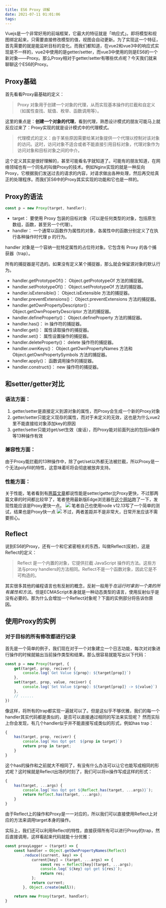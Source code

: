 ```yaml
---
title: ES6 Proxy 详解
date: 2021-07-11 01:01:06
tags:
---
```

Vuejs是一个非常好用的前端框架，它最大的特征就是「响应式」。即将模型和视图绑定起来，只需要直接修改模型的值，视图会自动更新。为了实现这一个特征，首先需要的就是能监听目标的变化。而我们都知道，在vue2和vue3中的响应式实现是不一样的，vue2中使用的是getter/setter，而vue3中使用的则是ES6的一个新对象——Proxy。那么Proxy相对于getter/setter有哪些优点呢？今天我们就来聊聊这个ES6的Proxy。

## Proxy基础
首先看看Proxy最基础的定义：
> Proxy 对象用于创建一个对象的代理，从而实现基本操作的拦截和自定义（如属性查找、赋值、枚举、函数调用等）。

这里的重点是：**创建一个对象的代理**，看到代理，熟悉设计模式的朋友可能马上就反应过来了：Proxy实现的就是设计模式中的代理模式。

> 代理模式的定义：由于某些原因需要给某对象提供一个代理以控制对该对象的访问。这时，访问对象不适合或者不能直接引用目标对象，代理对象作为访问对象和目标对象之间的中介。

这个定义其实是很好理解的，甚至可能看名字就知道了。可能有的朋友知道，在网络领域也有一个同名的叫做Proxy的技术。例如Nginx实现的就是一种反向Proxy，它根据我们发送过去的请求的内容，对请求做出各种处理，然后再交给真正的处理程序。而我们ES6中的Proxy其实实现的功能和它也是一样的。

## Proxy的语法

```typescript
const p = new Proxy(target, handler);
```
* target：
要使用 Proxy 包装的目标对象（可以是任何类型的对象，包括原生数组，函数，甚至另一个代理）。
* handler：
一个通常以函数作为属性的对象，各属性中的函数分别定义了在执行各种操作时代理 p 的行为。

handler 对象是一个容纳一批特定属性的占位符对象。它包含有 Proxy 的各个捕获器（trap）。

所有的捕捉器是可选的。如果没有定义某个捕捉器，那么就会保留源对象的默认行为。

* handler.getPrototypeOf()：
Object.getPrototypeOf 方法的捕捉器。
* handler.setPrototypeOf()：
Object.setPrototypeOf 方法的捕捉器。
* handler.isExtensible()：
Object.isExtensible 方法的捕捉器。
* handler.preventExtensions()：
Object.preventExtensions 方法的捕捉器。
* handler.getOwnPropertyDescriptor()：
Object.getOwnPropertyDescriptor 方法的捕捉器。
* handler.defineProperty()：
Object.defineProperty 方法的捕捉器。
* handler.has()：
in 操作符的捕捉器。
* handler.get()：
属性读取操作的捕捉器。
* handler.set()：
属性设置操作的捕捉器。
* handler.deleteProperty()：
delete 操作符的捕捉器。
* handler.ownKeys()：
Object.getOwnPropertyNames 方法和 Object.getOwnPropertySymbols 方法的捕捉器。
* handler.apply()：
函数调用操作的捕捉器。
* handler.construct()：
new 操作符的捕捉器。

## 和setter/getter对比

### 语法方面：
1. getter/setter是直接定义到源对象的属性，而Proxy会生成一个新的Proxy对象
2. getter/setter只能定义现存的属性，而对于未定义的无效，这也是为什么vue2里不能直接给对象添加key的原因
3. getter/setter只能对get/set生效（废话），而Proxy能对前面列出的包括in操作等13种操作有效

### 兼容性方面：
由于Proxy能拦截的13种操作中，除了get/set以外都无法被拦截，所以Proxy是一个无法polyfill的特性，这意味着IE将会彻底被放弃支持。

### 性能方面：
关于性能，笔者看到有[两篇文章](https://thecodebarbarian.com/thoughts-on-es6-proxies-performance)都说性能是setter/getter比Proxy更快，不过那两篇文章的时间都比较早了，笔者使用最新版Edge浏览器在[这个网站](https://www.measurethat.net/Benchmarks/Show/11510/2/getter-setter-vs-proxy-vs-events#latest_results_block)跑了一下，发现性能应该是Proxy更快一点。
![](benchmark1.jpg)
笔者自己也使用node v12.13写了一个简单的测试，结果也是Proxy快一点
![](benchmark2.jpg)
不过，两者差距并不是非常大，日常开发应该不需要担心。

## Reflect

说到ES6的Proxy，还有一个和它紧密相关的东西，叫做Reflect(反射)，这是Reflect的定义：
> Reflect 是一个内置的对象，它提供拦截 JavaScript 操作的方法。这些方法与proxy handlers的方法相同。Reflect不是一个函数对象，因此它是不可构造的。

其实很多其他的编程语言也有反射的概念，反射一般用于*在运行时拿到一个类的所有属性和方法*。但是ECMAScript本身就是一种动态类型的语言，使用反射似乎是没有必要的。那为什么会增加一个Reflect对象呢？下面的实例部分将告诉你原因。

## 使用Proxy的实例

### 对于目标的所有修改都进行记录
首先是一个简单的例子，我们现在对于一个对象建立一个日志功能，每次对对象进行操作的时候就输出当前操作类型和结果。那么很容易就能写出以下代码：
```typescript
const p = new Proxy(target, {
    get(target, prop, reciver) {
        console.log(`Get Value ${prop}: ${target[prop]}`)
    },
    set(target, prop, value, reciver) {
        console.log(`Set Value ${prop}: ${target[prop]} -> ${value}`)
    },
    // ......
})
```
像这样，将所有的trap都实现一遍就可以了。但是这似乎不够优雅，我们的每一个handler其实代码都是类似的，是否可以直接通过相同的写法来实现呢？
然而实际上你会发现，有几个handler似乎并不能直接写成类似的形式，例如has trap：
```typescript
{
    has(target, prop, reciver) {
        console.log(`Has Opt get  ${prop in target}`)
        return prop in target;
    }
}
```
这个has的操作和之前就大不相同了，有没有什么办法可以让它也能写成相同的形式呢？这时候就是Reflect出场的时刻了，我们可以将in操作写成这样的形式：
```typescript
{
    has(target, ...args) {
        console.log(`Has Opt get ${Reflect.has(target, ...args)}`);
        return Reflect.has(target, ...args);
    }
}
```
由于Reflect上的操作和Proxy是一一对应的，所以我们可以直接使用Reflect上对应的方法来调用target本身的操作。

实际上，我们还可以利用Reflect的特性，直接获得所有可以进行Proxy的trap，然后直接调用，这样看起来代码就能十分优雅：
```typescript
const proxyLogger = (target) => {
    const handler = Object.getOwnPropertyNames(Reflect)
        .reduce((current, key) => {
            current[key] = (target, ...args) => {
                const res = Reflect[key](target, ...args);
                console.log(`${key} opt get ${res}`);
                return res;
            };
            return current;
        }, Object.create(null));

    return new Proxy(target, handler);
}
```